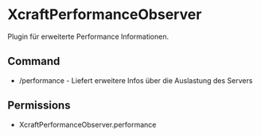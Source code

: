 # XcraftPerformanceObserver
Plugin für erweiterte Performance Informationen.

## Command
- /performance - Liefert erweitere Infos über die Auslastung des Servers

## Permissions
- XcraftPerformanceObserver.performance
